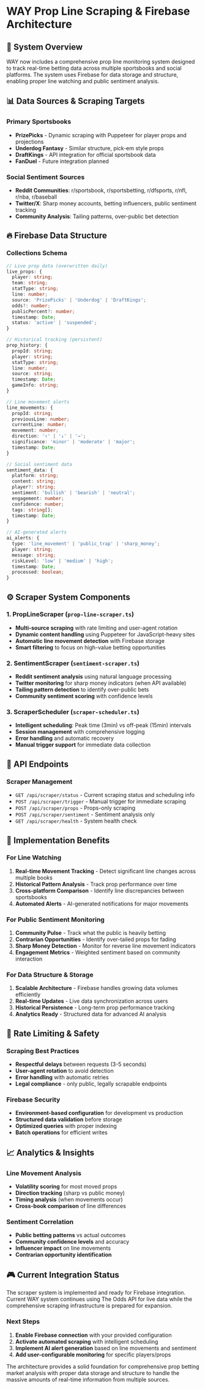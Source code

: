 # WAY Prop Line Scraping & Firebase Architecture

## 🎯 System Overview

WAY now includes a comprehensive prop line monitoring system designed to track real-time betting data across multiple sportsbooks and social platforms. The system uses Firebase for data storage and structure, enabling proper line watching and public sentiment analysis.

## 📊 Data Sources & Scraping Targets

### Primary Sportsbooks
- **PrizePicks** - Dynamic scraping with Puppeteer for player props and projections
- **Underdog Fantasy** - Similar structure, pick-em style props  
- **DraftKings** - API integration for official sportsbook data
- **FanDuel** - Future integration planned

### Social Sentiment Sources
- **Reddit Communities**: r/sportsbook, r/sportsbetting, r/dfsports, r/nfl, r/nba, r/baseball
- **Twitter/X**: Sharp money accounts, betting influencers, public sentiment tracking
- **Community Analysis**: Tailing patterns, over-public bet detection

## 🔥 Firebase Data Structure

### Collections Schema
```typescript
// Live prop data (overwritten daily)
live_props: {
  player: string;
  team: string;
  statType: string;
  line: number;
  source: 'PrizePicks' | 'Underdog' | 'DraftKings';
  odds?: number;
  publicPercent?: number;
  timestamp: Date;
  status: 'active' | 'suspended';
}

// Historical tracking (persistent)
prop_history: {
  propId: string;
  player: string;
  statType: string;
  line: number;
  source: string;
  timestamp: Date;
  gameInfo: string;
}

// Line movement alerts
line_movements: {
  propId: string;
  previousLine: number;
  currentLine: number;
  movement: number;
  direction: '↑' | '↓' | '→';
  significance: 'minor' | 'moderate' | 'major';
  timestamp: Date;
}

// Social sentiment data
sentiment_data: {
  platform: string;
  content: string;
  player?: string;
  sentiment: 'bullish' | 'bearish' | 'neutral';
  engagement: number;
  confidence: number;
  tags: string[];
  timestamp: Date;
}

// AI-generated alerts
ai_alerts: {
  type: 'line_movement' | 'public_trap' | 'sharp_money';
  player: string;
  message: string;
  riskLevel: 'low' | 'medium' | 'high';
  timestamp: Date;
  processed: boolean;
}
```

## ⚙️ Scraper System Components

### 1. PropLineScraper (`prop-line-scraper.ts`)
- **Multi-source scraping** with rate limiting and user-agent rotation
- **Dynamic content handling** using Puppeteer for JavaScript-heavy sites
- **Automatic line movement detection** with Firebase storage
- **Smart filtering** to focus on high-value betting opportunities

### 2. SentimentScraper (`sentiment-scraper.ts`)  
- **Reddit sentiment analysis** using natural language processing
- **Twitter monitoring** for sharp money indicators (when API available)
- **Tailing pattern detection** to identify over-public bets
- **Community sentiment scoring** with confidence levels

### 3. ScraperScheduler (`scraper-scheduler.ts`)
- **Intelligent scheduling**: Peak time (3min) vs off-peak (15min) intervals
- **Session management** with comprehensive logging
- **Error handling** and automatic recovery
- **Manual trigger support** for immediate data collection

## 📡 API Endpoints

### Scraper Management
- `GET /api/scraper/status` - Current scraping status and scheduling info
- `POST /api/scraper/trigger` - Manual trigger for immediate scraping
- `POST /api/scraper/props` - Props-only scraping
- `POST /api/scraper/sentiment` - Sentiment analysis only
- `GET /api/scraper/health` - System health check

## 🚀 Implementation Benefits

### For Line Watching
1. **Real-time Movement Tracking** - Detect significant line changes across multiple books
2. **Historical Pattern Analysis** - Track prop performance over time
3. **Cross-platform Comparison** - Identify line discrepancies between sportsbooks
4. **Automated Alerts** - AI-generated notifications for major movements

### For Public Sentiment Monitoring
1. **Community Pulse** - Track what the public is heavily betting
2. **Contrarian Opportunities** - Identify over-tailed props for fading
3. **Sharp Money Detection** - Monitor for reverse line movement indicators
4. **Engagement Metrics** - Weighted sentiment based on community interaction

### For Data Structure & Storage
1. **Scalable Architecture** - Firebase handles growing data volumes efficiently
2. **Real-time Updates** - Live data synchronization across users
3. **Historical Persistence** - Long-term prop performance tracking
4. **Analytics Ready** - Structured data for advanced AI analysis

## 🔐 Rate Limiting & Safety

### Scraping Best Practices
- **Respectful delays** between requests (3-5 seconds)
- **User-agent rotation** to avoid detection
- **Error handling** with automatic retries
- **Legal compliance** - only public, legally scrapable endpoints

### Firebase Security
- **Environment-based configuration** for development vs production
- **Structured data validation** before storage
- **Optimized queries** with proper indexing
- **Batch operations** for efficient writes

## 📈 Analytics & Insights

### Line Movement Analysis
- **Volatility scoring** for most moved props
- **Direction tracking** (sharp vs public money)
- **Timing analysis** (when movements occur)
- **Cross-book comparison** of line differences

### Sentiment Correlation
- **Public betting patterns** vs actual outcomes
- **Community confidence levels** and accuracy
- **Influencer impact** on line movements
- **Contrarian opportunity identification**

## 🎮 Current Integration Status

The scraper system is implemented and ready for Firebase integration. Current WAY system continues using The Odds API for live data while the comprehensive scraping infrastructure is prepared for expansion.

### Next Steps
1. **Enable Firebase connection** with your provided configuration
2. **Activate automated scraping** with intelligent scheduling
3. **Implement AI alert generation** based on line movements and sentiment
4. **Add user-configurable monitoring** for specific players/props

The architecture provides a solid foundation for comprehensive prop betting market analysis with proper data storage and structure to handle the massive amounts of real-time information from multiple sources.